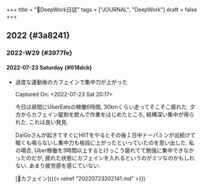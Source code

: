 +++
title = "📓DeepWork日誌"
tags = ["JOURNAL", "DeepWork"]
draft = false
+++

## 2022 {#3a8241}


### 2022-W29 {#3977fe}


#### 2022-07-23 Saturday {#018dcb}

<!--list-separator-->

-  過度な運動後のカフェインで集中力が上がった

    Captured On: <span class="timestamp-wrapper"><span class="timestamp">&lt;2022-07-23 Sat 20:17&gt;</span></span>

    今日は昼間にUberEatsの稼働6時間, 30kmくらい走ってそこそこ疲れた. 夕方からカフェイン錠剤を飲んで作業をはじめたところ, 結構深い集中が得られた. これは良い発見.

    DaiGoさんが起きてすぐにHIITをやるとその後１日中ドーパミンが出続けて眠くも鳴らないし集中力も格段に上がったといっていたのを思い出した. 私の場合, Uber稼働を3時間以上するとけっこう疲れてて勉強に集中できなかったのだが, 疲れた状態にカフェインを入れるというのがミソなのかもしれない. あまり疲労感を感じていない.

    [📝カフェイン]({{< relref "20220723202141.md" >}})

